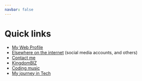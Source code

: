 ```yaml
---
navbar: false
---
```


# Quick links

- [My Web Profile][profile]
- [Elsewhere on the internet][elsewhere] (social media accounts, and others)
- [Contact me][contact]
- [KingdomBIZ][kb]
- [Coding music][music]
- [My journey in Tech][stackoverflow-story]

[profile]: /
[elsewhere]: /me/#where-else-can-i-be-found
[contact]: /contact
[kb]: /kingdombiz
[music]: https://imgur.com/IHJqsFz
[stackoverflow-story]: https://stackoverflow.com/story/ndagistanley
